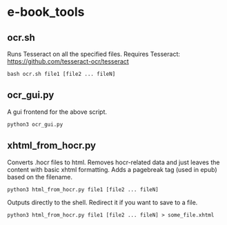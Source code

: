 # e-book_tools

## ocr.sh
Runs Tesseract on all the specified files. Requires Tesseract: https://github.com/tesseract-ocr/tesseract

    bash ocr.sh file1 [file2 ... fileN]

## ocr_gui.py
A gui frontend for the above script.

    python3 ocr_gui.py

## xhtml_from_hocr.py
Converts .hocr files to html. Removes hocr-related data and just leaves the content with basic xhtml formatting. Adds a pagebreak tag (used in epub) based on the filename. 

    python3 html_from_hocr.py file1 [file2 ... fileN]

Outputs directly to the shell. Redirect it if you want to save to a file.

	python3 html_from_hocr.py file1 [file2 ... fileN] > some_file.xhtml
